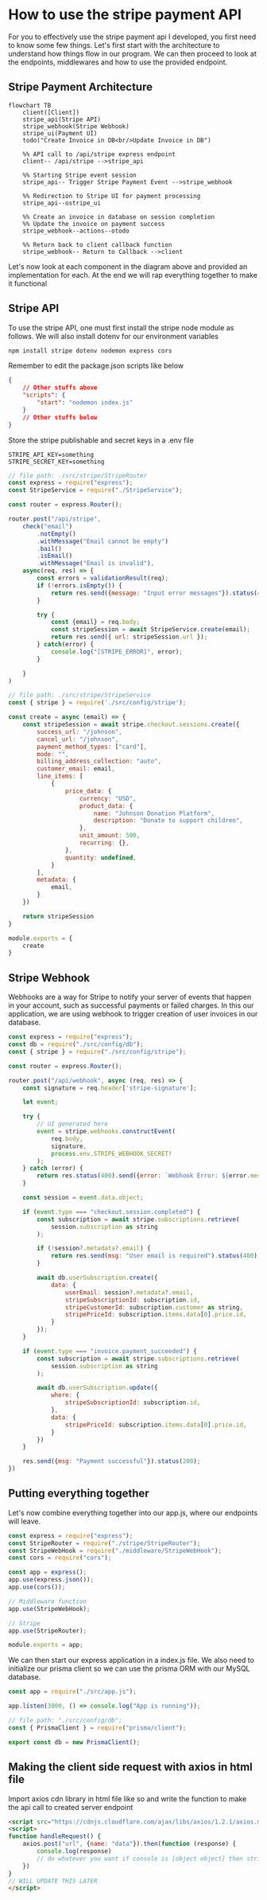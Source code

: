 # How to use the stripe payment API
For you to effectively use the stripe payment api I developed, you first need to know some few things. Let's first start with the architecture to understand how things flow in our program. We can then proceed to look at the endpoints, middlewares and how to use the provided endpoint.

## Stripe Payment Architecture
```mermaid
flowchart TB
    client([Client])
    stripe_api(Stripe API)
    stripe_webhook(Stripe Webhook)
    stripe_ui(Payment UI)
    todo("Create Invoice in DB<br/>Update Invoice in DB")

    %% API call to /api/stripe express endpoint
    client-- /api/stripe -->stripe_api

    %% Starting Stripe event session
    stripe_api-- Trigger Stripe Payment Event -->stripe_webhook

    %% Redirection to Stripe UI for payment processing
    stripe_api--ostripe_ui

    %% Create an invoice in database on session completion
    %% Update the invoice on payment success
    stripe_webhook--actions--otodo

    %% Return back to client callback function
    stripe_webhook-- Return to Callback -->client
```
Let's now look at each component in the diagram above and provided an implementation for each. At the end we will rap everything together to make it functional

## Stripe API
To use the stripe API, one must first install the stripe node module as follows. We will also install dotenv for our environment variables
```bash
npm install stripe dotenv nodemon express cors
```
Remember to edit the package.json scripts like below
```json
{
    // Other stuffs above
    "scripts": {
        "start": "nodemon index.js"
    }
    // Other stuffs below
}
```

Store the stripe publishable and secret keys in a .env file
```env
STRIPE_API_KEY=something
STRIPE_SECRET_KEY=something
```
```javascript
// file path: ./src/stripe/StripeRouter
const express = require("express");
const StripeService = require("./StripeService");

const router = express.Router();

router.post("/api/stripe", 
    check("email")
        .notEmpty()
        .withMessage("Email cannot be empty")
        .bail()
        .isEmail()
        .withMessage("Email is invalid"),
    async(req, res) => {
        const errors = validationResult(req);
        if (!errors.isEmpty()) {
            return res.send({message: "Input error messages"}).status(401)
        }

        try {
            const {email} = req.body;
            const stripeSession = await StripeService.create(email);
            return res.send({ url: stripeSession.url });
        } catch(error) {
            console.log("[STRIPE_ERROR]", error);
        }

    }
)
```

```javascript
// file path: ./src/stripe/StripeService
const { stripe } = require('./src/config/stripe');

const create = async (email) => {
    const stripeSession = await stripe.checkout.sessions.create({
        success_url: "/johnson",
        cancel_url: "/johnson",
        payment_method_types: ["card"],
        mode: "",
        billing_address_collection: "auto",
        customer_email: email,
        line_items: [
            {
                price_data: {
                    currency: "USD",
                    product_data: {
                        name: "Johnson Donation Platform",
                        description: "Donate to support children",
                    },
                    unit_amount: 500,
                    recurring: {},
                },
                quantity: undefined,
            }
        ],
        metadata: {
            email,
        }
    })

    return stripeSession
}

module.exports = {
    create
}
```

## Stripe Webhook
Webhooks are a way for Stripe to notify your server of events that happen in your account, such as successful payments or failed charges. In this our application, we are using webhook to trigger creation of user invoices in our database.
```javascript
const express = require("express");
const db = require("./src/config/db");
const { stripe } = require("./src/config/stripe");

const router = express.Router();

router.post("/api/webhook", async (req, res) => {
    const signature = req.header['stripe-signature'];

    let event;

    try {
        // UI generated here
        event = stripe.webhooks.constructEvent(
            req.body,
            signature,
            process.env.STRIPE_WEBHOOK_SECRET!
        );
    } catch (error) {
        return res.status(400).send({error: `Webhook Error: ${error.message}`});
    }

    const session = event.data.object;

    if (event.type === "checkout.session.completed") {
        const subscription = await stripe.subscriptions.retrieve(
            session.subscription as string
        );

        if (!session?.metadata?.email) {
            return res.send(msg: "User email is required").status(400);
        }

        await db.userSubscription.create({
            data: {
                userEmail: session?.metadata?.email,
                stripeSubscriptionId: subscription.id,
                stripeCustomerId: subscription.customer as string,
                stripePriceId: subscription.items.data[0].price.id,
            }
        });
    }

    if (event.type === "invoice.payment_succeeded") {
        const subscription = await stripe.subscriptions.retrieve(
            session.subscription as string
        );

        await db.userSubscription.update({
            where: {
                stripeSubscriptionId: subscription.id,
            },
            data: {
                stripePriceId: subscription.items.data[0].price.id,
            }
        })
    }

    res.send({msg: "Payment successful"}).status(200);
})
```

## Putting everything together
Let's now combine everything together into our app.js, where our endpoints will leave.

```javascript
const express = require("express");
const StripeRouter = require("./stripe/StripeRouter");
const StripeWebHook = require("./middleware/StripeWebHook");
const cors = require("cors");

const app = express();
app.use(express.json());
app.use(cors());

// Middleware function
app.use(StripeWebHook);

// Stripe
app.use(StripeRouter);

module.exports = app;
```

We can then start our express application in a index.js file. We also need to initialize our prisma client so we can use the prisma ORM with our MySQL database.

```javascript
const app = require("./src/app.js");

app.listen(3000, () => console.log("App is running"));
```

```javascript
// file path: "./src/config/db";
const { PrismaClient } = require("prisma/client");

export const db = new PrismaClient();
```

## Making the client side request with axios in html file
Import axios cdn library in html file like so and write the function to make the api call to created server endpoint
```html
<script src="https://cdnjs.cloudflare.com/ajax/libs/axios/1.2.1/axios.min.js"></script>
<script>
function handleRequest() {
    axios.post("url", {name: "data"}).then(function (response) {
        console.log(response)
        // do whatever you want if console is [object object] then stringify the response
    })
}
// WILL UPDATE THIS LATER
</script>
```
